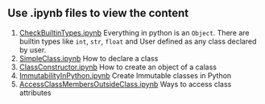 ## Use .ipynb files to view the content

1. [CheckBuiltinTypes.ipynb](CheckBuiltinTypes.ipynb) Everything in python is an `Object`. There are builtin types like `int`, `str`, `float` and User defined as any class declared by user.
2. [SimpleClass.ipynb](SimpleClass.ipynb) How to declare a class
3. [ClassConstructor.ipynb](ClassConstructor.ipynb) How to create an object of a calass
4. [ImmutabilityInPython.ipynb](ImmutabilityInPython.ipynb) Create Immutable classes in Python
5. [AccessClassMembersOutsideClass.ipynb](AccessClassMembersOutsideClass.ipynb) Ways to access class attributes